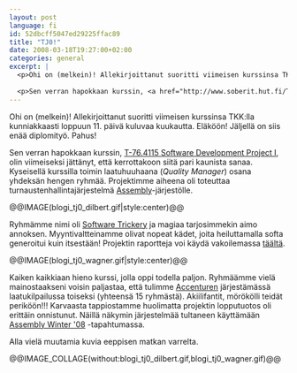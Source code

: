 ```yaml
---
layout: post
language: fi
id: 52dbcff5047ed29225ffac89
title: "TJ0!"
date: 2008-03-18T19:27:00+02:00
categories: general
excerpt: |
  <p>Ohi on (melkein)! Allekirjoittanut suoritti viimeisen kurssinsa TKK:lla kunniakkaasti loppuun 11. päivä kuluvaa kuukautta. Eläköön! Jäljellä on siis enää diplomityö. Pahus!</p>
  
  <p>Sen verran hapokkaan kurssin, <a href="http://www.soberit.hut.fi/T-76.4115/">T-76.4115 Software Development Project I</a>, olin viimeiseksi jättänyt, että kerrottakoon siitä pari kaunista sanaa. Kyseisellä kurssilla toimin laatuhuuhaana (<i>Quality Manager</i>) osana yhdeksän hengen ryhmää. Projektimme aiheena oli toteuttaa turnaustenhallintajärjestelmä <a href="http://www.assembly.org/">Assembly</a>-järjestölle.</p>
---
```

<p>Ohi on (melkein)! Allekirjoittanut suoritti viimeisen kurssinsa TKK:lla kunniakkaasti loppuun 11. päivä kuluvaa kuukautta. Eläköön! Jäljellä on siis enää diplomityö. Pahus!</p>

<p>Sen verran hapokkaan kurssin, <a href="http://www.soberit.hut.fi/T-76.4115/">T-76.4115 Software Development Project I</a>, olin viimeiseksi jättänyt, että kerrottakoon siitä pari kaunista sanaa. Kyseisellä kurssilla toimin laatuhuuhaana (<i>Quality Manager</i>) osana yhdeksän hengen ryhmää. Projektimme aiheena oli toteuttaa turnaustenhallintajärjestelmä <a href="http://www.assembly.org/">Assembly</a>-järjestölle.</p>

@@IMAGE(blogi_tj0_dilbert.gif|style:center)@@

<p>Ryhmämme nimi oli <a href="http://www.trickery.biz">Software Trickery</a> ja magiaa tarjosimmekin aimo annoksen. Myyntivaltteinamme olivat nopeat kädet, joita heiluttamalla softa generoitui kuin itsestään! Projektin raportteja voi käydä vakoilemassa <a href="http://www.soberit.hut.fi/T-76.4115/07-08/projects/deliveries/5/I2/www.trickery.biz/deliverables/i2/delivery.html">täältä</a>.</p>

@@IMAGE(blogi_tj0_wagner.gif|style:center)@@

<p>Kaiken kaikkiaan hieno kurssi, jolla oppi todella paljon. Ryhmäämme vielä mainostaakseni voisin paljastaa, että tulimme <a href="http://www.accenture.fi/">Accenturen</a> järjestämässä laatukilpailussa toiseksi (yhteensä 15 ryhmästä). Akiilifantit, mörökölli teidät periköön!!! Karvaasta tappiostamme huolimatta projektin lopputuotos oli erittäin onnistunut. Näillä näkymin järjestelmää tultaneen käyttämään <a href="http://www.assembly.org/winter08">Assembly Winter '08</a> -tapahtumassa.</p>

<p>Alla vielä muutamia kuvia eeppisen matkan varrelta.</p>

<!-- TODO: blogi_tj0_01.jpg,blogi_tj0_02.jpg,blogi_tj0_03.jpg,blogi_tj0_04.jpg,blogi_tj0_05.jpg -->
@@IMAGE_COLLAGE(without:blogi_tj0_dilbert.gif,blogi_tj0_wagner.gif)@@